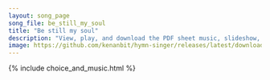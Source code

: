 ```yaml
---
layout: song_page
song_file: be_still_my_soul
title: "Be still my soul"
description: "View, play, and download the PDF sheet music, slideshow, and audio. Lyrics: Be still, my soul; the Lord is on thy side; bear patiently the cross of grief or pain; leave to thy God to order and provide; in every change he faith... english theist 4part"
image: https://github.com/kenanbit/hymn-singer/releases/latest/download/be_still_my_soul-trad.png
---
```


{% include choice_and_music.html %}